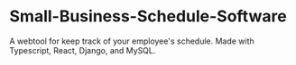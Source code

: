 # Small-Business-Schedule-Software
A webtool for keep track of your employee's schedule. Made with Typescript, React, Django, and MySQL.
